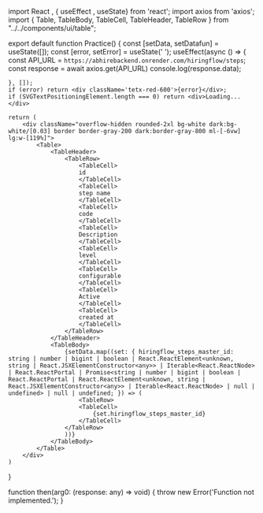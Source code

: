 import React , { useEffect , useState} from 'react';
import axios from 'axios';
import {
  Table,
  TableBody,
  TableCell,
  TableHeader,
  TableRow
} from "../../components/ui/table";

export default function Practice() {
    const [setData, setDatafun] = useState([]);
    const [error, setError] = useState(' ');
    useEffect(async () => {
        const API_URL = `https://abhirebackend.onrender.com/hiringflow/steps`;
       const response =  await axios.get(API_URL)
        console.log(response.data);
        
        
    }, []);
    if (error) return <div className='tetx-red-600'>{error}</div>;
    if (SVGTextPositioningElement.length === 0) return <div>Loading...</div>

    return (
        <div className="overflow-hidden rounded-2xl bg-white dark:bg-white/[0.03] border border-gray-200 dark:border-gray-800 ml-[-6vw] lg:w-[119%]">
            <Table>
                <TableHeader>
                    <TableRow>
                        <TableCell>
                        id
                        </TableCell>
                        <TableCell>
                        step name
                        </TableCell>
                        <TableCell>
                        code
                        </TableCell>
                        <TableCell>
                        Description
                        </TableCell>
                        <TableCell>
                        level
                        </TableCell>
                        <TableCell>
                        configurable
                        </TableCell>
                        <TableCell>
                        Active
                        </TableCell>
                        <TableCell>
                        created at
                        </TableCell>
                    </TableRow>
                </TableHeader>
                <TableBody>
                    {setData.map((set: { hiringflow_steps_master_id: string | number | bigint | boolean | React.ReactElement<unknown, string | React.JSXElementConstructor<any>> | Iterable<React.ReactNode> | React.ReactPortal | Promise<string | number | bigint | boolean | React.ReactPortal | React.ReactElement<unknown, string | React.JSXElementConstructor<any>> | Iterable<React.ReactNode> | null | undefined> | null | undefined; }) => (
                        <TableRow>
                        <TableCell>
                            {set.hiringflow_steps_master_id}
                        </TableCell>
                    </TableRow>
                    ))}
                </TableBody>
            </Table>
        </div>
    )
}

function then(arg0: (response: any) => void) {
    throw new Error('Function not implemented.');
}

